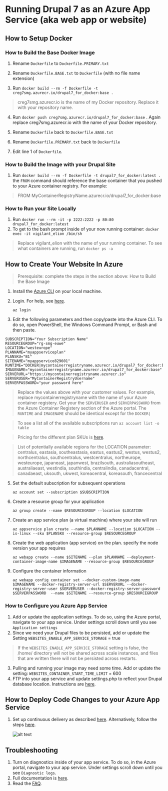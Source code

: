 # Running Drupal 7 as an Azure App Service (aka web app or website)
## How to Setup Docker
### How to Build the Base Docker Image
1. Rename `Dockerfile` to `Dockerfile.PRIMARY.txt`
2. Rename `Dockerfile.BASE.txt` to `Dockerfile` (with no file name extension)

3. Run `docker build --rm -f Dockerfile -t creg7smg.azurecr.io/drupal7_for_docker:base .`

>creg7smg.azurecr.io is the name of my Docker repository. Replace it with your repository name.

4. Run `docker push creg7smg.azurecr.io/drupal7_for_docker:base` . Again replace creg7smg.azurecr.io with the name of your Docker repository.

5. Rename `Dockerfile` back to `Dockerfile.BASE.txt`
6. Rename `Dockerfile.PRIMARY.txt` back to `Dockerfile`
7. Edit line 1 of `Dockerfile`. 

### How to Build the Image with your Drupal Site
 1. Run `docker build --rm -f Dockerfile -t drupal7_for_docker:latest .` the `FROM` command should reference the base container that you pushed to your Azure container registry. For example:
 >FROM MyContainerRegistryName.azurecr.io/drupal7_for_docker:base

### How to Run your Site Locally
1. Run `docker run --rm -it -p 2222:2222 -p 80:80 drupal7_for_docker:latest`
2. To get to the bash prompt inside of your now running container:
`docker exec -it vigilant_elion /bin/sh`
>Replace vigilant_elion with the name of your running container. To see what containers are running, run `docker ps -a`


## How to Create Your Website In Azure
> Prerequisite: complete the steps in the section above: How to Build the Base Image

1. Install the [Azure CLI](https://docs.microsoft.com/en-us/cli/azure/install-azure-cli?view=azure-cli-latest) on your local machine.

2. Login. For help,
 see [here](https://docs.microsoft.com/en-us/cli/azure/?view=azure-cli-latest#az_login).

     `az login`

3. Edit the following parameters and then copy/paste into the Azure CLI. To do so, open PowerShell, the Windows Command Prompt, or Bash and then paste.
```
SUBSCRIPTION="Your Subscription Name"
RESOURCEGROUP="rg-smg-euwe"
LOCATION="westeurope"
PLANNAME="myappserviceplan"
PLANSKU="B1"
SITENAME="myappservice829601"
RUNTIME="DOCKER|mycontainerregistryname.azurecr.io/drupal7_for_docker:base"
IMAGENAME="mycontainerregistryname.azurecr.io/drupal7_for_docker:base"
SERVERURL="https://mycontainerregistryname.azurecr.io"
SERVERUSER="MyContainerRegistryUsername"
SERVERPASSWORD="your password here"
```
> Replace the values above with your customer values. For example, replace mycontainerregistryname with the name of your Azure container registery. Get your the `SERVERUSER` and `SERVERPASSWORD` from the Azure Container Registery section of the Azure portal. The `RUNTIME` and `IMAGENAME` should be identical except for the `DOCKER|`

> To see a list all of the available subscriptions run `az account list -o table`

> Pricing for the different plan SKUs is [here](https://azure.microsoft.com/en-us/pricing/details/app-service/).

> List of potentially available regions for the LOCATION parameter: centralus, eastasia, southeastasia, eastus, eastus2, westus, westus2, northcentralus, southcentralus, westcentralus, northeurope, westeurope, japaneast, japanwest, brazilsouth, australiasoutheast, australiaeast, westindia, southindia, centralindia, canadacentral, canadaeast, uksouth, ukwest, koreacentral, koreasouth, francecentral

5. Set the default subscription for subsequent operations

    `az account set --subscription $SUBSCRIPTION`

6. Create a resource group for your application

    `az group create --name $RESOURCEGROUP --location $LOCATION`

7. Create an app service plan (a virtual machine) where your site will run

    `az appservice plan create --name $PLANNAME --location $LOCATION --is-linux --sku $PLANSKU --resource-group $RESOURCEGROUP`

8. Create the web application (app service) on the plan. specify the node version your app requires

    `az webapp create --name $SITENAME --plan $PLANNAME --deployment-container-image-name $IMAGENAME --resource-group $RESOURCEGROUP`

9. Configure the container information

    `az webapp config container set --docker-custom-image-name $IMAGENAME --docker-registry-server-url $SERVERURL --docker-registry-server-user $SERVERUSER --docker-registry-server-password $SERVERPASSWORD  --name $SITENAME --resource-group $RESOURCEGROUP`

### How to Configure you Azure App Service 
1. Add or update the application settings. To do so, using the Azure portal, navigate to your app service. Under settings scroll down until you see `Application settings`
2. Since we need your Drupal files to be persisted, add or update the Setting ```WEBSITES_ENABLE_APP_SERVICE_STORAGE``` = true 
>If the ```WEBSITES_ENABLE_APP_SERVICE_STORAGE``` setting is false, the /home/ directory will not be shared across scale instances, and files that are written there will not be persisted across restarts.
3. Pulling and running your image may need some time. Add or update the setting: ```WEBSITES_CONTAINER_START_TIME_LIMIT``` = 600
4. FTP into your app service and update settings.php to reflect your Drupal database location. Instructions are [here](https://docs.microsoft.com/en-us/azure/app-service/app-service-deploy-ftp?toc=%2fazure%2fapp-service%2fcontainers%2ftoc.json).

## How to Deploy Code Changes to your Azure App Service
1. Set up continuous delivery as described [here](https://blogs.msdn.microsoft.com/devops/2017/05/10/use-azure-portal-to-setup-continuous-delivery-for-web-app-on-linux/). Alternatively, follow the steps [here](https://docs.microsoft.com/en-us/vsts/build-release/apps/cd/azure/aspnet-core-to-acr?view=vsts).
   
    ![alt text](https://docs.microsoft.com/en-us/vsts/build-release/apps/cd/azure/_img/aspnet-core-to-acr/cicddockerflow.png?view=vsts)


## Troubleshooting
1. Turn on diagnostics inside of your app service. To do so, in the Azure portal, navigate to your app service. Under settings scroll down until you see `Diagnostic logs`. 
2. Full documentation is [here](https://docs.microsoft.com/en-us/azure/app-service/containers/).
3. Read the [FAQ](https://docs.microsoft.com/en-us/azure/app-service/containers/app-service-linux-faq).
